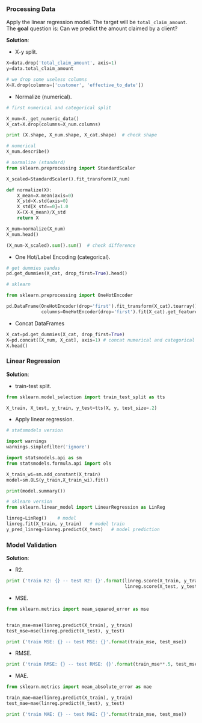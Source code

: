 ### Processing Data

Apply the linear regression model. The target will be `total_claim_amount`.
The **goal** question is: Can we predict the amount claimed by a client?

**Solution**:

- X-y split.

```python
X=data.drop('total_claim_amount', axis=1)
y=data.total_claim_amount

# we drop some useless columns
X=X.drop(columns=['customer', 'effective_to_date'])
```

- Normalize (numerical).

```python
# first numerical and categorical split

X_num=X._get_numeric_data()
X_cat=X.drop(columns=X_num.columns)

print (X.shape, X_num.shape, X_cat.shape)  # check shape
```

```python
# numerical
X_num.describe()
```

```python
# normalize (standard)
from sklearn.preprocessing import StandardScaler

X_scaled=StandardScaler().fit_transform(X_num)

def normalize(X):
    X_mean=X.mean(axis=0)
    X_std=X.std(axis=0)
    X_std[X_std==0]=1.0
    X=(X-X_mean)/X_std
    return X

X_num=normalize(X_num)
X_num.head()
```

```python
(X_num-X_scaled).sum().sum()  # check difference
```

- One Hot/Label Encoding (categorical).

```python
# get dummies pandas
pd.get_dummies(X_cat, drop_first=True).head()
```

```python
# sklearn

from sklearn.preprocessing import OneHotEncoder

pd.DataFrame(OneHotEncoder(drop='first').fit_transform(X_cat).toarray(),
             columns=OneHotEncoder(drop='first').fit(X_cat).get_feature_names(input_features=X_cat.columns)).head()
```

- Concat DataFrames

```python
X_cat=pd.get_dummies(X_cat, drop_first=True)
X=pd.concat([X_num, X_cat], axis=1) # concat numerical and categorical transformations
X.head()
```

### Linear Regression

**Solution**:

- train-test split.

```python
from sklearn.model_selection import train_test_split as tts

X_train, X_test, y_train, y_test=tts(X, y, test_size=.2)
```

- Apply linear regression.

```python
# statsmodels version

import warnings
warnings.simplefilter('ignore')

import statsmodels.api as sm
from statsmodels.formula.api import ols

X_train_wi=sm.add_constant(X_train)
model=sm.OLS(y_train,X_train_wi).fit()

print(model.summary())
```

```python
# sklearn version
from sklearn.linear_model import LinearRegression as LinReg

linreg=LinReg()    # model
linreg.fit(X_train, y_train)   # model train
y_pred_linreg=linreg.predict(X_test)   # model prediction
```

### Model Validation

**Solution**:

- R2.

```python
print ('train R2: {} -- test R2: {}'.format(linreg.score(X_train, y_train),
                                            linreg.score(X_test, y_test)))
```

- MSE.

```python
from sklearn.metrics import mean_squared_error as mse


train_mse=mse(linreg.predict(X_train), y_train)
test_mse=mse(linreg.predict(X_test), y_test)

print ('train MSE: {} -- test MSE: {}'.format(train_mse, test_mse))
```

- RMSE.

```python
print ('train RMSE: {} -- test RMSE: {}'.format(train_mse**.5, test_mse**.5))
```

- MAE.

```python
from sklearn.metrics import mean_absolute_error as mae

train_mae=mae(linreg.predict(X_train), y_train)
test_mae=mae(linreg.predict(X_test), y_test)

print ('train MAE: {} -- test MAE: {}'.format(train_mse, test_mse))
```
